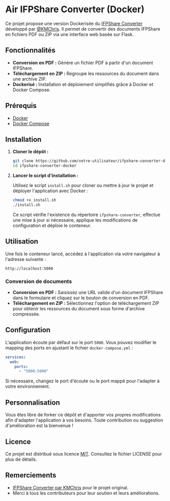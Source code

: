 # Air IFPShare Converter (Docker)

Ce projet propose une version Dockerisée du [IFPShare Converter](https://github.com/KMChris/ifpshare-converter) développé par [@KMChris](https://github.com/KMChris). Il permet de convertir des documents IFPShare en fichiers PDF ou ZIP via une interface web basée sur Flask.

## Fonctionnalités

- **Conversion en PDF :** Génère un fichier PDF à partir d'un document IFPShare.
- **Téléchargement en ZIP :** Regroupe les ressources du document dans une archive ZIP.
- **Dockerisé :** Installation et déploiement simplifiés grâce à Docker et Docker Compose.

## Prérequis

- [Docker](https://www.docker.com/get-started)
- [Docker Compose](https://docs.docker.com/compose/install/)

## Installation

1. **Cloner le dépôt :**

   ```bash
   git clone https://github.com/votre-utilisateur/ifpshare-converter-docker.git
   cd ifpshare-converter-docker
   ```

2. **Lancer le script d'installation :**

   Utilisez le script `install.sh` pour cloner ou mettre à jour le projet et déployer l'application avec Docker :

   ```bash
   chmod +x install.sh
   ./install.sh
   ```

   Ce script vérifie l'existence du répertoire `ifpshare-converter`, effectue une mise à jour si nécessaire, applique les modifications de configuration et déploie le conteneur.

## Utilisation

Une fois le conteneur lancé, accédez à l'application via votre navigateur à l'adresse suivante :

```
http://localhost:5000
```

### Conversion de documents

- **Conversion en PDF :** Saisissez une URL valide d'un document IFPShare dans le formulaire et cliquez sur le bouton de conversion en PDF.
- **Téléchargement en ZIP :** Sélectionnez l'option de téléchargement ZIP pour obtenir les ressources du document sous forme d'archive compressée.

## Configuration

L'application écoute par défaut sur le port `5000`. Vous pouvez modifier le mapping des ports en ajustant le fichier `docker-compose.yml` :

```yaml
services:
  web:
    ports:
      - "5000:5000"
```

Si nécessaire, changez le port d'écoute ou le port mappé pour l'adapter à votre environnement.

## Personnalisation

Vous êtes libre de forker ce dépôt et d'apporter vos propres modifications afin d'adapter l'application à vos besoins. Toute contribution ou suggestion d'amélioration est la bienvenue !

## Licence

Ce projet est distribué sous licence [MIT](LICENSE). Consultez le fichier LICENSE pour plus de détails.

## Remerciements

- [IFPShare Converter par KMChris](https://github.com/KMChris/ifpshare-converter) pour le projet original.
- Merci à tous les contributeurs pour leur soutien et leurs améliorations.
